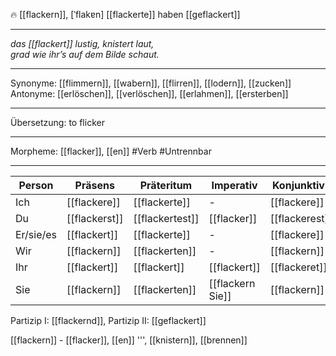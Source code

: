 🔥 [[flackern]], [ˈflakɐn]
[[flackerte]]
haben [[geflackert]]

---

_das [[flackert]] lustig, knistert laut,_  
_grad wie ihr’s auf dem Bilde schaut._

---

Synonyme: [[flimmern]], [[wabern]], [[flirren]], [[lodern]], [[zucken]]
Antonyme: [[erlöschen]], [[verlöschen]], [[erlahmen]], [[ersterben]]

---

Übersetzung: to flicker

---

Morpheme: [[flacker]], [[en]]
#Verb #Untrennbar

---

| Person    | Präsens       | Präteritum      | Imperativ        | Konjunktiv I   | Konjunktiv II   |
| --------- | ------------- | --------------- | ---------------- | -------------- | --------------- |
| Ich       | [[flackere]]  | [[flackerte]]   | -                | [[flackere]]   | [[flackerte]]   |
| Du        | [[flackerst]] | [[flackertest]] | [[flacker]]      | [[flackerest]] | [[flackertest]] |
| Er/sie/es | [[flackert]]  | [[flackerte]]   | -                | [[flackere]]   | [[flackerte]]   |
| Wir       | [[flackern]]  | [[flackerten]]  | -                | [[flackern]]   | [[flackerten]]  |
| Ihr       | [[flackert]]  | [[flackert]]    | [[flackert]]     | [[flackeret]]  | [[flackeret]]   |
| Sie       | [[flackern]]  | [[flackerten]]  | [[flackern Sie]] | [[flackern]]   | [[flackerten]]  |

Partizip I: [[flackernd]], Partizip II: [[geflackert]]

[[flackern]] - [[flacker]], [[en]]
''', [[knistern]], [[brennen]]
